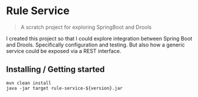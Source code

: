 # Rule Service
> A scratch project for exploring SpringBoot and Drools

I created this project so that I could explore integration between Spring Boot and Drools. Specifically configuration
and testing. But also how a generic service could be exposed via a REST interface.

## Installing / Getting started

```shell
mvn clean install
java -jar target rule-service-${version}.jar
```